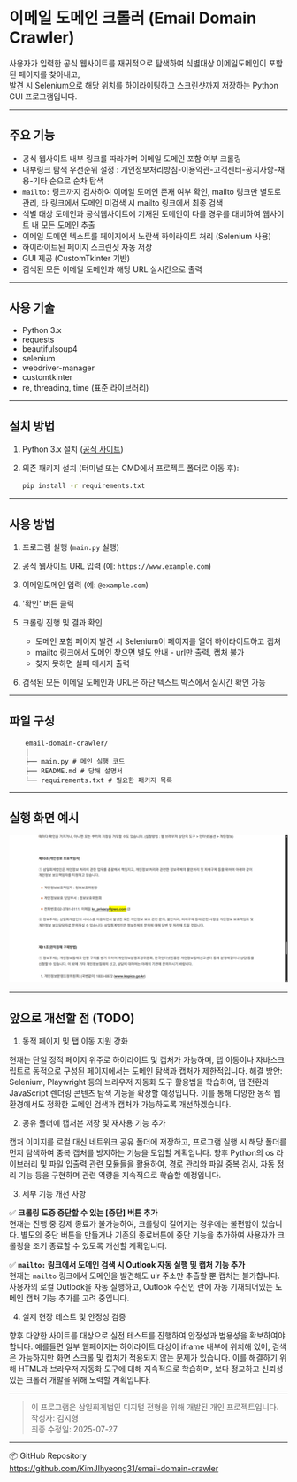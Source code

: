 
# 이메일 도메인 크롤러 (Email Domain Crawler)

사용자가 입력한 공식 웹사이트를 재귀적으로 탐색하여 식별대상 이메일도메인이 포함된 페이지를 찾아내고,  
발견 시 Selenium으로 해당 위치를 하이라이팅하고 스크린샷까지 저장하는 Python GUI 프로그램입니다.

---

## 주요 기능

- 공식 웹사이트 내부 링크를 따라가며 이메일 도메인 포함 여부 크롤링
- 내부링크 탐색 우선순위 설정 : 개인정보처리방침-이용약관-고객센터-공지사항-채용-기타 순으로 순차 탐색
- `mailto:` 링크까지 검사하여 이메일 도메인 존재 여부 확인,
  mailto 링크만 별도로 관리, 타 링크에서 도메인 미검색 시 mailto 링크에서 최종 검색
- 식별 대상 도메인과 공식웹사이트에 기재된 도메인이 다를 경우를 대비하여 웹사이트 내 모든 도메인 추출  
- 이메일 도메인 텍스트를 페이지에서 노란색 하이라이트 처리 (Selenium 사용)
- 하이라이트된 페이지 스크린샷 자동 저장
- GUI 제공 (CustomTkinter 기반)
- 검색된 모든 이메일 도메인과 해당 URL 실시간으로 출력

---

## 사용 기술

- Python 3.x
- requests
- beautifulsoup4
- selenium
- webdriver-manager
- customtkinter
- re, threading, time (표준 라이브러리)

---

## 설치 방법

1. Python 3.x 설치 ([공식 사이트](https://www.python.org/downloads/))

2. 의존 패키지 설치 (터미널 또는 CMD에서 프로젝트 폴더로 이동 후):

    ```bash
    pip install -r requirements.txt
    ```

---

## 사용 방법

1. 프로그램 실행 (`main.py` 실행)

2. 공식 웹사이트 URL 입력 (예: `https://www.example.com`)

3. 이메일도메인 입력 (예: `@example.com`)

4. '확인' 버튼 클릭

5. 크롤링 진행 및 결과 확인  
   - 도메인 포함 페이지 발견 시 Selenium이 페이지를 열어 하이라이트하고 캡처  
   - mailto 링크에서 도메인 찾으면 별도 안내 - url만 출력, 캡처 불가  
   - 찾지 못하면 실패 메시지 출력

6. 검색된 모든 이메일 도메인과 URL은 하단 텍스트 박스에서 실시간 확인 가능

---

## 파일 구성

        email-domain-crawler/
        │
        ├── main.py # 메인 실행 코드
        ├── README.md # 당해 설명서
        └── requirements.txt # 필요한 패키지 목록
        
---

## 실행 화면 예시

![도메인 검색 결과](screenshot.png)


---

## 앞으로 개선할 점 (TODO)

1. 동적 페이지 및 탭 이동 지원 강화

현재는 단일 정적 페이지 위주로 하이라이트 및 캡처가 가능하며, 탭 이동이나 자바스크립트로 동적으로 구성된 페이지에서는 도메인 탐색과 캡처가 제한적입니다.
해결 방안: Selenium, Playwright 등의 브라우저 자동화 도구 활용법을 학습하여, 탭 전환과 JavaScript 렌더링 콘텐츠 탐색 기능을 확장할 예정입니다. 이를 통해 다양한 동적 웹 환경에서도 정확한 도메인 검색과 캡처가 가능하도록 개선하겠습니다.

2. 공유 폴더에 캡처본 저장 및 재사용 기능 추가

캡처 이미지를 로컬 대신 네트워크 공유 폴더에 저장하고, 프로그램 실행 시 해당 폴더를 먼저 탐색하여 중복 캡처를 방지하는 기능을 도입할 계획입니다.
향후 Python의 os 라이브러리 및 파일 입출력 관련 모듈들을 활용하여, 경로 관리와 파일 중복 검사, 자동 정리 기능 등을 구현하며 관련 역량을 지속적으로 학습할 예정입니다.

3. 세부 기능 개선 사항

✅ **크롤링 도중 중단할 수 있는 [중단] 버튼 추가**  
현재는 진행 중 강제 종료가 불가능하여, 크롤링이 길어지는 경우에는 불편함이 있습니다. 별도의 중단 버튼을 만들거나 기존의 종료버튼에 중단 기능을 추가하여 사용자가 크롤링을 조기 종료할 수 있도록 개선할 계획입니다.

✅ **`mailto:` 링크에서 도메인 검색 시 Outlook 자동 실행 및 캡처 기능 추가**  
현재는 `mailto` 링크에서 도메인을 발견해도 ulr 주소만 추출할 뿐 캡처는 불가합니다. 사용자의 로컬 Outlook을 자동 실행하고, Outlook 수신인 란에 자동 기재되어있는 도메인 캡처 기능 추가를 고려 중입니다.

4. 실제 현장 테스트 및 안정성 검증
 
향후 다양한 사이트를 대상으로 실전 테스트를 진행하여 안정성과 범용성을 확보하여야 합니다. 예를들면 일부 웹페이지는 하이라이트 대상이 iframe 내부에 위치해 있어, 검색은 가능하지만 화면 스크롤 및 캡처가 적용되지 않는 문제가 있습니다. 이를 해결하기 위해 HTML과 브라우저 자동화 도구에 대해 지속적으로 학습하며, 보다 정교하고 신뢰성 있는 크롤러 개발을 위해 노력할 계획입니다.


---

> 이 프로그램은 삼일회계법인 디지털 전형을 위해 개발된 개인 프로젝트입니다.  
> 작성자: 김지형  
> 최종 수정일: 2025-07-27
---

📦 GitHub Repository  
https://github.com/KimJIhyeong31/email-domain-crawler
